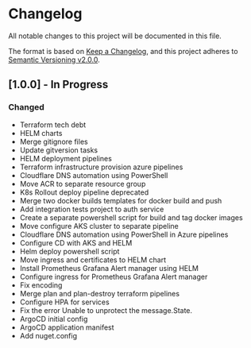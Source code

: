 # Changelog

All notable changes to this project will be documented in this file.

The format is based on [Keep a Changelog](https://keepachangelog.com/en/1.0.0/),
and this project adheres to [Semantic Versioning v2.0.0](https://semver.org/spec/v2.0.0.html).

## [1.0.0] - In Progress

### Changed

- Terraform tech debt
- HELM charts
- Merge gitignore files
- Update gitversion tasks
- HELM deployment pipelines
- Terraform infrastructure provision azure pipelines
- Cloudflare DNS automation using PowerShell
- Move ACR to separate resource group
- K8s Rollout deploy pipeline deprecated
- Merge two docker builds templates for docker build and push
- Add integration tests project to auth service
- Create a separate powershell script for build and tag docker images
- Move configure AKS cluster to separate pipeline
- Cloudflare DNS automation using PowerShell in Azure pipelines
- Configure CD with AKS and HELM
- Helm deploy powershell script
- Move ingress and certificates to HELM chart
- Install Prometheus Grafana Alert manager using HELM
- Configure ingress for Prometheus Grafana Alert manager
- Fix encoding
- Merge plan and plan-destroy terraform pipelines
- Configure HPA for services
- Fix the error Unable to unprotect the message.State.
- ArgoCD initial config
- ArgoCD application manifest
- Add nuget.config
